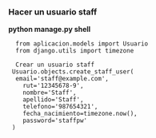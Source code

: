 ### Hacer un usuario staff

__python manage.py shell__

```
  from aplicacion.models import Usuario
  from django.utils import timezone

  Crear un usuario staff
 Usuario.objects.create_staff_user(
  email='staff@example.com',
    rut='12345678-9',
    nombre='Staff',
    apellido='Staff',
    telefono='987654321',
    fecha_nacimiento=timezone.now(),
    password='staffpw'
 )
```
